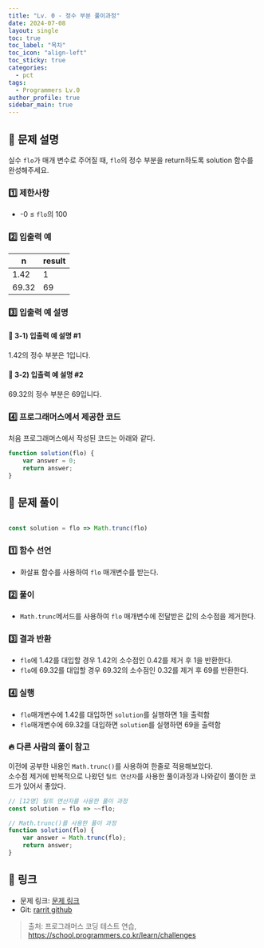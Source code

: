 ```yaml
---
title: "Lv. 0 - 정수 부분 풀이과정"
date: 2024-07-08
layout: single
toc: true
toc_label: "목차"
toc_icon: "align-left"
toc_sticky: true
categories:
  - pct
tags:
  - Programmers Lv.0
author_profile: true
sidebar_main: true
---
```


## :ledger: 문제 설명
실수 `flo`가 매개 변수로 주어질 때, `flo`의 정수 부분을 return하도록 solution 함수를 완성해주세요.

### :one: 제한사항
- -0 ≤ `flo`의 100

### :two: 입출력 예

| n | result  |
|------|------|
| 1.42   | 1    |
| 69.32  | 69   |

### :three: 입출력 예 설명
#### :pushpin: 3-1) 입출력 예 설명 #1
1.42의 정수 부분은 1입니다.

#### :pushpin: 3-2) 입출력 예 설명 #2
69.32의 정수 부분은 69입니다.

### :four: 프로그래머스에서 제공한 코드
처음 프로그래머스에서 작성된 코드는 아래와 같다.

```javascript
function solution(flo) {
    var answer = 0;
    return answer;
}
```

## :ledger: 문제 풀이

```javascript

const solution = flo => Math.trunc(flo)

```

### :one: 함수 선언
- 화살표 함수를 사용하여 `flo` 매개변수를 받는다.

### :two: 풀이
- `Math.trunc`메서드를 사용하여 `flo` 매개변수에 전달받은 값의 소수점을 제거한다.

### :three: 결과 반환
- `flo`에 1.42를 대입할 경우 1.42의 소수점인 0.42를 제거 후 1을 반환한다.
- `flo`에 69.32를 대입할 경우 69.32의 소수점인 0.32를 제거 후 69를 반환한다.

### :four: 실행
- `flo`매개변수에 1.42를 대입하면 `solution`를 실행하면 1을 출력함
- `flo`매개변수에 69.32를 대입하면 `solution`를 실행하면 69을 출력함

### :fire: 다른 사람의 풀이 참고
이전에 공부한 내용인 `Math.trunc()`를 사용하여 한줄로 적용해보았다.<br/>
소수점 제거에 반복적으로 나왔던 `틸트 연산자`를 사용한 풀이과정과 나와같이 풀이한 코드가 있어서 좋았다.


```javascript
// [12명] 틸트 연산자를 사용한 풀이 과정
const solution = flo => ~~flo;

// Math.trunc()를 사용한 풀이 과정
function solution(flo) {
    var answer = Math.trunc(flo);   
    return answer;
}

```

## :link: 링크
- 문제 링크: [문제 링크](https://school.programmers.co.kr/learn/courses/30/lessons/181850) 
- Git: [rarrit github](https://github.com/rarrit/programmers-coding-test/tree/main/%ED%94%84%EB%A1%9C%EA%B7%B8%EB%9E%98%EB%A8%B8%EC%8A%A4/0/181850.%E2%80%85%EC%A0%95%EC%88%98%E2%80%85%EB%B6%80%EB%B6%84)

> 출처: 프로그래머스 코딩 테스트 연습, https://school.programmers.co.kr/learn/challenges

